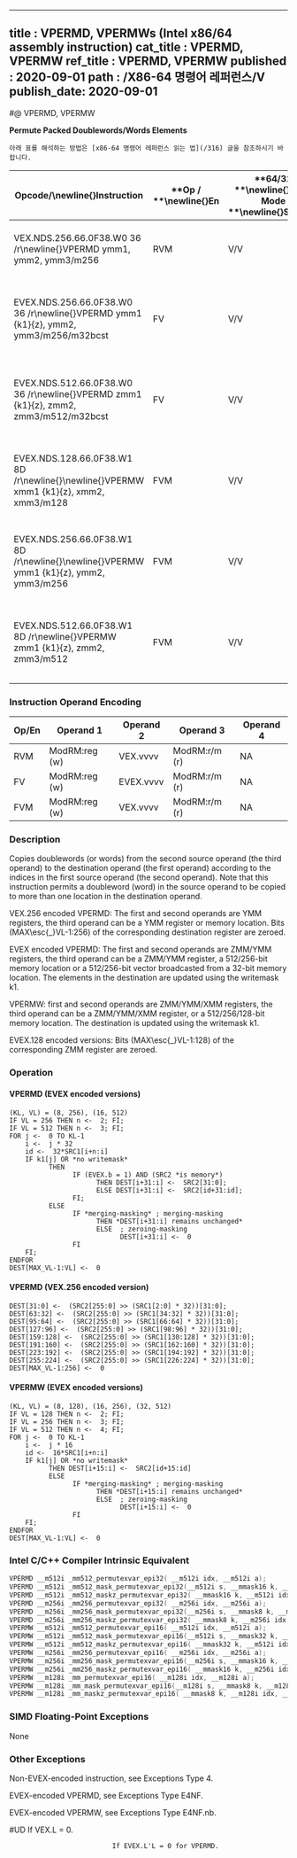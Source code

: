 ----------------------------
title : VPERMD, VPERMWs (Intel x86/64 assembly instruction)
cat_title : VPERMD, VPERMW
ref_title : VPERMD, VPERMW
published : 2020-09-01
path : /X86-64 명령어 레퍼런스/V
publish_date: 2020-09-01
----------------------------


#@ VPERMD, VPERMW

**Permute Packed Doublewords/Words Elements**

```lec-info
아래 표를 해석하는 방법은 [x86-64 명령어 레퍼런스 읽는 법](/316) 글을 참조하시기 바랍니다.
```

|**Opcode/**\newline{}**Instruction**|**Op / **\newline{}**En**|**64/32 **\newline{}**bit Mode **\newline{}**Support**|**CPUID **\newline{}**Feature **\newline{}**Flag**|**Description**|
|------------------------------------|-------------------------|------------------------------------------------------|--------------------------------------------------|---------------|
|VEX.NDS.256.66.0F38.W0 36 /r\newline{}VPERMD ymm1, ymm2, ymm3/m256|RVM|V/V|AVX2|Permute doublewords in ymm3/m256 using indices in ymm2 and store the result in ymm1.|
|EVEX.NDS.256.66.0F38.W0 36 /r\newline{}VPERMD ymm1 {k1}{z}, ymm2, ymm3/m256/m32bcst|FV|V/V|AVX512VL\newline{}AVX512F|Permute doublewords in ymm3/m256/m32bcst using indexes in ymm2 and store the result in ymm1 using writemask k1.|
|EVEX.NDS.512.66.0F38.W0 36 /r\newline{}VPERMD zmm1 {k1}{z}, zmm2, zmm3/m512/m32bcst|FV|V/V|AVX512F|Permute doublewords in zmm3/m512/m32bcst using indices in zmm2 and store the result in zmm1 using writemask k1.|
|EVEX.NDS.128.66.0F38.W1 8D /r\newline{}\newline{}VPERMW xmm1 {k1}{z}, xmm2, xmm3/m128|FVM|V/V|AVX512VL\newline{}AVX512BW|Permute word integers in xmm3/m128 using indexes in xmm2 and store the result in xmm1 using writemask k1.|
|EVEX.NDS.256.66.0F38.W1 8D /r\newline{}\newline{}VPERMW ymm1 {k1}{z}, ymm2, ymm3/m256|FVM|V/V|AVX512VL\newline{}AVX512BW|Permute word integers in ymm3/m256 using indexes in ymm2 and store the result in ymm1 using writemask k1.|
|EVEX.NDS.512.66.0F38.W1 8D /r\newline{}VPERMW zmm1 {k1}{z}, zmm2, zmm3/m512|FVM|V/V|AVX512BW|Permute word integers in zmm3/m512 using indexes in zmm2 and store the result in zmm1 using writemask k1.|
### Instruction Operand Encoding


|Op/En|Operand 1|Operand 2|Operand 3|Operand 4|
|-----|---------|---------|---------|---------|
|RVM|ModRM:reg (w)|VEX.vvvv|ModRM:r/m (r)|NA|
|FV|ModRM:reg (w)|EVEX.vvvv|ModRM:r/m (r)|NA|
|FVM|ModRM:reg (w)|VEX.vvvv|ModRM:r/m (r)|NA|
### Description


Copies doublewords (or words) from the second source operand (the third operand) to the destination operand (the first operand) according to the indices in the first source operand (the second operand). Note that this instruction permits a doubleword (word) in the source operand to be copied to more than one location in the destination operand.

VEX.256 encoded VPERMD: The first and second operands are YMM registers, the third operand can be a YMM register or memory location. Bits (MAX\esc{_}VL-1:256) of the corresponding destination register are zeroed. 

EVEX encoded VPERMD: The first and second operands are ZMM/YMM registers, the third operand can be a ZMM/YMM register, a 512/256-bit memory location or a 512/256-bit vector broadcasted from a 32-bit memory location. The elements in the destination are updated using the writemask k1.

VPERMW: first and second operands are ZMM/YMM/XMM registers, the third operand can be a ZMM/YMM/XMM register, or a 512/256/128-bit memory location. The destination is updated using the writemask k1.

EVEX.128 encoded versions: Bits (MAX\esc{_}VL-1:128) of the corresponding ZMM register are zeroed.


### Operation
#### VPERMD (EVEX encoded versions)
```info-verb
(KL, VL) = (8, 256), (16, 512)
IF VL = 256 THEN n <-  2; FI;
IF VL = 512 THEN n <-  3; FI;
FOR j <-  0 TO KL-1
    i <-  j * 32
    id <-  32*SRC1[i+n:i]
    IF k1[j] OR *no writemask*
          THEN 
                IF (EVEX.b = 1) AND (SRC2 *is memory*)
                      THEN DEST[i+31:i] <-  SRC2[31:0];
                      ELSE DEST[i+31:i] <-  SRC2[id+31:id];
                FI;
          ELSE 
                IF *merging-masking* ; merging-masking
                      THEN *DEST[i+31:i] remains unchanged*
                      ELSE  ; zeroing-masking
                            DEST[i+31:i] <-  0
                FI
    FI;
ENDFOR
DEST[MAX_VL-1:VL] <-  0
```
#### VPERMD (VEX.256 encoded version)
```info-verb
DEST[31:0] <-  (SRC2[255:0] >> (SRC1[2:0] * 32))[31:0];
DEST[63:32] <-  (SRC2[255:0] >> (SRC1[34:32] * 32))[31:0];
DEST[95:64] <-  (SRC2[255:0] >> (SRC1[66:64] * 32))[31:0];
DEST[127:96] <-  (SRC2[255:0] >> (SRC1[98:96] * 32))[31:0];
DEST[159:128] <-  (SRC2[255:0] >> (SRC1[130:128] * 32))[31:0];
DEST[191:160] <-  (SRC2[255:0] >> (SRC1[162:160] * 32))[31:0];
DEST[223:192] <-  (SRC2[255:0] >> (SRC1[194:192] * 32))[31:0];
DEST[255:224] <-  (SRC2[255:0] >> (SRC1[226:224] * 32))[31:0];
DEST[MAX_VL-1:256] <-  0
```
#### VPERMW (EVEX encoded versions)
```info-verb
(KL, VL) = (8, 128), (16, 256), (32, 512)
IF VL = 128 THEN n <-  2; FI;
IF VL = 256 THEN n <-  3; FI;
IF VL = 512 THEN n <-  4; FI;
FOR j <-  0 TO KL-1
    i <-  j * 16
    id <-  16*SRC1[i+n:i]
    IF k1[j] OR *no writemask*
          THEN DEST[i+15:i] <-  SRC2[id+15:id]
          ELSE 
                IF *merging-masking* ; merging-masking
                      THEN *DEST[i+15:i] remains unchanged*
                      ELSE  ; zeroing-masking
                            DEST[i+15:i] <-  0
                FI
    FI;
ENDFOR
DEST[MAX_VL-1:VL] <-  0
```

### Intel C/C++ Compiler Intrinsic Equivalent

```cpp
VPERMD __m512i _mm512_permutexvar_epi32( __m512i idx, __m512i a);
VPERMD __m512i _mm512_mask_permutexvar_epi32(__m512i s, __mmask16 k, __m512i idx, __m512i a);
VPERMD __m512i _mm512_maskz_permutexvar_epi32( __mmask16 k, __m512i idx, __m512i a);
VPERMD __m256i _mm256_permutexvar_epi32( __m256i idx, __m256i a);
VPERMD __m256i _mm256_mask_permutexvar_epi32(__m256i s, __mmask8 k, __m256i idx, __m256i a);
VPERMD __m256i _mm256_maskz_permutexvar_epi32( __mmask8 k, __m256i idx, __m256i a);
VPERMW __m512i _mm512_permutexvar_epi16( __m512i idx, __m512i a);
VPERMW __m512i _mm512_mask_permutexvar_epi16(__m512i s, __mmask32 k, __m512i idx, __m512i a);
VPERMW __m512i _mm512_maskz_permutexvar_epi16( __mmask32 k, __m512i idx, __m512i a);
VPERMW __m256i _mm256_permutexvar_epi16( __m256i idx, __m256i a);
VPERMW __m256i _mm256_mask_permutexvar_epi16(__m256i s, __mmask16 k, __m256i idx, __m256i a);
VPERMW __m256i _mm256_maskz_permutexvar_epi16( __mmask16 k, __m256i idx, __m256i a);
VPERMW __m128i _mm_permutexvar_epi16( __m128i idx, __m128i a);
VPERMW __m128i _mm_mask_permutexvar_epi16(__m128i s, __mmask8 k, __m128i idx, __m128i a);
VPERMW __m128i _mm_maskz_permutexvar_epi16( __mmask8 k, __m128i idx, __m128i a);
```
### SIMD Floating-Point Exceptions


None

### Other Exceptions


Non-EVEX-encoded instruction, see Exceptions Type 4.

EVEX-encoded VPERMD, see Exceptions Type E4NF.

EVEX-encoded VPERMW, see Exceptions Type E4NF.nb.

#UD If VEX.L = 0.

                              If EVEX.L'L = 0 for VPERMD.

